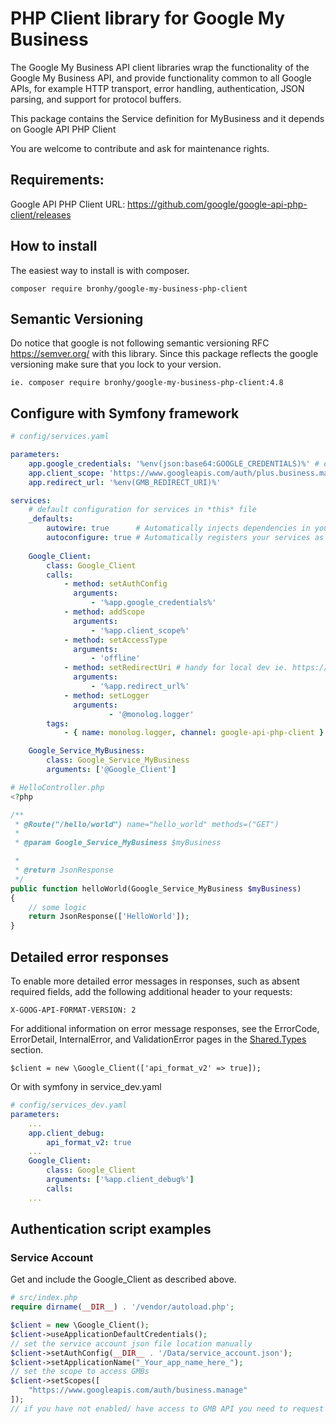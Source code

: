 # PHP Client library for Google My Business
The Google My Business API client libraries wrap the functionality of the Google My Business API, and provide functionality common to all Google APIs, for example HTTP transport, error handling, authentication, JSON parsing, and support for protocol buffers.

This package contains the Service definition for MyBusiness and it depends on Google API PHP Client

You are welcome to contribute and ask for maintenance rights.

## Requirements:

Google API PHP Client
URL: https://github.com/google/google-api-php-client/releases

## How to install 

The easiest way to install is with composer.

`composer require bronhy/google-my-business-php-client`

## Semantic Versioning

Do notice that google is not following semantic versioning RFC https://semver.org/ with this library. 
Since this package reflects the google versioning make sure that you lock to your version.

```
ie. composer require bronhy/google-my-business-php-client:4.8
```

## Configure with Symfony framework
```yaml
# config/services.yaml

parameters:
    app.google_credentials: '%env(json:base64:GOOGLE_CREDENTIALS)%' # exported json base64 encoded
    app.client_scope: 'https://www.googleapis.com/auth/plus.business.manage'
    app.redirect_url: '%env(GMB_REDIRECT_URI)%'

services:
    # default configuration for services in *this* file
    _defaults:
        autowire: true      # Automatically injects dependencies in your services.
        autoconfigure: true # Automatically registers your services as commands, event subscribers, etc.
    
    Google_Client:
        class: Google_Client
        calls:
            - method: setAuthConfig
              arguments:
                  - '%app.google_credentials%'
            - method: addScope
              arguments:
                  - '%app.client_scope%'
            - method: setAccessType
              arguments:
                  - 'offline'
            - method: setRedirectUri # handy for local dev ie. https://localhost:8443/index.php 
              arguments:
                  - '%app.redirect_url%'
            - method: setLogger
              arguments:
                      - '@monolog.logger'
        tags:
            - { name: monolog.logger, channel: google-api-php-client }

    Google_Service_MyBusiness:
        class: Google_Service_MyBusiness
        arguments: ['@Google_Client']
```

```php
# HelloController.php
<?php

/**
 * @Route("/hello/world") name="hello_world" methods=("GET")
 *
 * @param Google_Service_MyBusiness $myBusiness

 *
 * @return JsonResponse
 */
public function helloWorld(Google_Service_MyBusiness $myBusiness)
{
    // some logic
    return JsonResponse(['HelloWorld']);
}
```

## Detailed error responses

To enable more detailed error messages in responses, such as absent required fields, add the following additional header to your requests:

`X-GOOG-API-FORMAT-VERSION: 2`

For additional information on error message responses, see the ErrorCode, ErrorDetail, InternalError, and ValidationError pages in the [Shared.Types](https://developers.google.com/my-business/reference/rest/Shared.Types/ErrorCode) section.

```
$client = new \Google_Client(['api_format_v2' => true]);
```
Or with symfony in service_dev.yaml
```yaml
# config/services_dev.yaml
parameters:
    ...
    app.client_debug:
        api_format_v2: true
    ...
    Google_Client:
        class: Google_Client
        arguments: ['%app.client_debug%'] 
        calls:
    ...
```

## Authentication script examples 

### Service Account 

Get and include the Google_Client as described above.

```php 
# src/index.php
require dirname(__DIR__) . '/vendor/autoload.php';

$client = new \Google_Client();
$client->useApplicationDefaultCredentials();
// set the service account json file location manually
$client->setAuthConfig(__DIR__ . '/Data/service_account.json');
$client->setApplicationName("_Your_app_name_here_");
// set the scope to access GMBs
$client->setScopes([
    "https://www.googleapis.com/auth/business.manage"
]);
// if you have not enabled/ have access to GMB API you need to request it directly with Google and enable it through the project's API explorer; search for "Google My Business API" 
```
